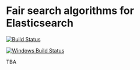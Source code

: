 # Fair search algorithms for Elasticsearch


[![Build Status](https://travis-ci.org/fair-search/fairsearch-elasticsearch-plugin.svg?branch=master)](https://travis-ci.org/fair-search/fairsearch-elasticsearch-plugin)

[![Windows Build Status](https://ci.appveyor.com/api/projects/status/github/fair-search/fairsearch-elasticsearch-plugin?branch=master&svg=true)](https://ci.appveyor.com/project/purbon/fairsearch-elasticsearch-plugin)

TBA
